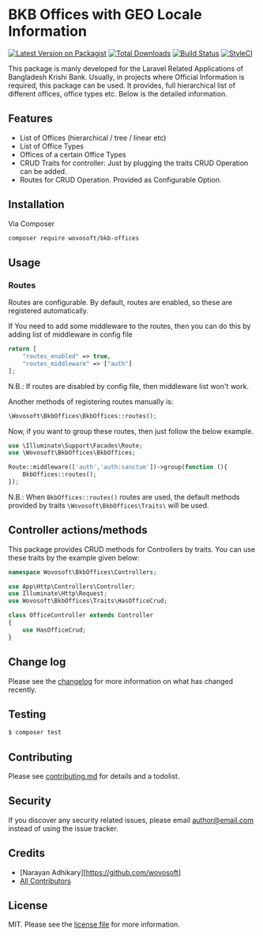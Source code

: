 # BKB Offices with GEO Locale Information

[![Latest Version on Packagist][ico-version]][link-packagist]
[![Total Downloads][ico-downloads]][link-downloads]
[![Build Status][ico-travis]][link-travis]
[![StyleCI][ico-styleci]][link-styleci]

This package is manly developed for the Laravel Related Applications of Bangladesh Krishi Bank.
Usually, in projects where Official Information is required, this package can be used.
It provides, full hierarchical list of different offices, office types etc. Below is the
detailed information.

## Features

- List of Offices (hierarchical / tree / linear etc)
- List of Office Types
- Offices of a certain Office Types
- CRUD Traits for controller: Just by plugging the traits CRUD Operation can be added.
- Routes for CRUD Operation. Provided as Configurable Option.

## Installation

Via Composer

``` bash
composer require wovosoft/bkb-offices
```

## Usage

### Routes

Routes are configurable. By default, routes are enabled, so these are registered
automatically.

If You need to add some middleware to the routes, then you can do this by
adding list of middleware in config file

```php
return [
    "routes_enabled" => true,
    "routes_middleware" => ["auth"]
];
```

N.B.: If routes are disabled by config file, then middleware list won't work.

Another methods of registering routes manually is:

```php
\Wovosoft\BkbOffices\BkbOffices::routes();
```

Now, if you want to group these routes, then just follow the below example.

```php
use \Illuminate\Support\Facades\Route;
use \Wovosoft\BkbOffices\BkbOffices;

Route::middleware(['auth','auth:sanctum'])->group(function (){
    BkbOffices::routes();
});

```

N.B.: When `BkbOffices::routes()` routes are used, the default methods provided
by traits `\Wovosoft\BkbOffices\Traits\` will be used.

## Controller actions/methods

This package provides CRUD methods for Controllers by traits. 
You can use these traits by the example given below:

```php
namespace Wovosoft\BkbOffices\Controllers;

use App\Http\Controllers\Controller;
use Illuminate\Http\Request;
use Wovosoft\BkbOffices\Traits\HasOfficeCrud;

class OfficeController extends Controller
{
    use HasOfficeCrud;
}

```

## Change log

Please see the [changelog](changelog.md) for more information on what has changed recently.

## Testing

``` bash
$ composer test
```

## Contributing

Please see [contributing.md](contributing.md) for details and a todolist.

## Security

If you discover any security related issues, please email author@email.com instead of using the issue tracker.

## Credits

- [Narayan Adhikary][https://github.com/wovosoft]
- [All Contributors][link-contributors]

## License

MIT. Please see the [license file](license.md) for more information.

[ico-version]: https://img.shields.io/packagist/v/wovosoft/bkb-offices.svg?style=flat-square

[ico-downloads]: https://img.shields.io/packagist/dt/wovosoft/bkb-offices.svg?style=flat-square

[ico-travis]: https://img.shields.io/travis/wovosoft/bkb-offices/master.svg?style=flat-square

[ico-styleci]: https://styleci.io/repos/12345678/shield

[link-packagist]: https://packagist.org/packages/wovosoft/bkb-offices

[link-downloads]: https://packagist.org/packages/wovosoft/bkb-offices

[link-travis]: https://travis-ci.org/wovosoft/bkb-offices

[link-styleci]: https://styleci.io/repos/12345678

[link-author]: https://github.com/wovosoft

[link-contributors]: ../../contributors
